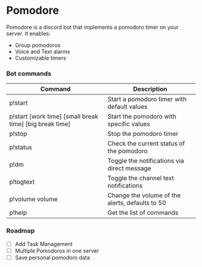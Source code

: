 # Pomodore

Pomodore is a discord bot that implements a pomodoro timer on your server.
It enables:

- Group pomodoros
- Voice and Text alarms
- Customizable timers

### Bot commands

| Command                                                 | Description                                     |
| ------------------------------------------------------- | ----------------------------------------------- |
| p!start                                                 | Start a pomodoro timer with default values      |
| p!start [work time] [small break time] [big break time] | Start the pomodoro with specific values         |
| p!stop                                                  | Stop the pomodoro timer                         |
| p!status                                                | Check the current status of the pomodoro        |
| p!dm                                                    | Toggle the notifications via direct message     |
| p!togtext                                               | Toggle the channel text notifications           |
| p!volume volume                                         | Change the volume of the alerts, defaults to 50 |
| p!help                                                  | Get the list of commands                        |

### Roadmap

- [ ] Add Task Management
- [ ] Multiple Pomodoros in one server
- [ ] Save personal pomodoro data
